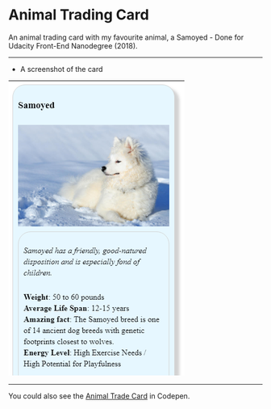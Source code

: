 # Animal Trading Card


An animal trading card with my favourite animal, a Samoyed - Done for Udacity Front-End Nanodegree (2018).

___

* A screenshot of the card

![Screenshot1](/AnimalCardScreenshot.png "The game on PC")

___

You could also see the <a href='https://codepen.io/dimitraK/full/rprEzy/' target="_blank">Animal Trade Card</a> in Codepen.
